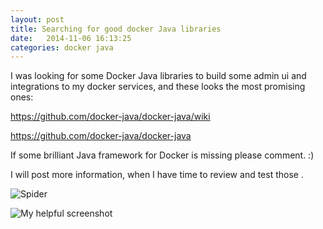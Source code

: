 ```yaml
---
layout: post
title: Searching for good docker Java libraries
date:   2014-11-06 16:13:25
categories: docker java
---
```


I was looking for some Docker Java libraries to build some admin ui and integrations to my docker services, and these looks the most promising ones: 

https://github.com/docker-java/docker-java/wiki

https://github.com/docker-java/docker-java

If some brilliant Java framework for Docker is missing please comment.  :) 

I will post more information, when I have time to review and test those .


![Spider](https://lh3.googleusercontent.com/-SN2CY8564ek/VSv-DpTwlNI/AAAAAAAAJsA/emlrd1sgeK0/w2588-h1456-no/DSC_0498.JPG)

![My helpful screenshot](https://lh3.googleusercontent.com/-SN2CY8564ek/VSv-DpTwlNI/AAAAAAAAJsA/emlrd1sgeK0/w2588-h1456-no/DSC_0498.JPG)
